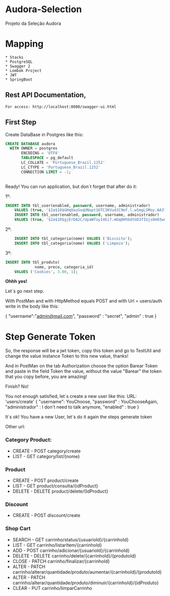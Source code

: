# Audora-Selection
Projeto da Seleção Audora

# Mapping
    * Stacks
    * PostgreSQL
    * Swagger 2
    * Lombok Project
    * JWT
    * SpringBoot 

    
## Rest API Documentation, 
    For access: http://localhost:8080/swagger-ui.html

## First Step
Create DataBase in Postgres like this:

```sql
CREATE DATABASE audora
  WITH OWNER = postgres
       ENCODING = 'UTF8'
       TABLESPACE = pg_default
       LC_COLLATE = 'Portuguese_Brazil.1252'
       LC_CTYPE = 'Portuguese_Brazil.1252'
       CONNECTION LIMIT = -1;
       
```

Ready! You can run application, but don´t forget that after do it:

1º: 
```sql
INSERT INTO tbl_user(enabled, password, username, administrador)
    VALUES (true, '$2a$10$GHqUauSoqUNupt16TC3KVudJC9mf.l.wSmgLSMoy.AA37qPMWO7CS', 'client@mail.com', false);
    INSERT INTO tbl_user(enabled, password, username, administrador)
    VALUES (true, '$2a$10$gjErDA2C/UpaWfoyI4Ei7.mDq8HhbdtGD3fIGjsOm03wnAO1rmyea', 'admin@mail.com', true);
```

2º: 
```sql
    INSERT INTO tbl_categoria(nome) VALUES ('Biscoito');
    INSERT INTO tbl_categoria(nome) VALUES ('Limpeza');
```


3º: 
```sql 
INSERT INTO tbl_produto(
             nome, preco, categoria_id)
    VALUES ('Cookies', 3.00, 1);
```

**Ohhh yes!**

Let´s go next step.

With PostMan and with HttpMethod equals POST and with Url = users/auth write in the body like this:

{
    "username":"admin@mail.com",
    "password" : "secret",
    "admin" : true
}

# Step Generate Token

So, the response will be a jwt token, copy this token and go to TestUtil and change the value instance Token to this new value, thanks!

And in PostMan on the tab Authorization choose the option Barear Token and paste in the field Token the value, without the value "Barear" the token that you copy before, you are amazing!

Finish? No!

You not enough satisfied, let´s create a new user like this:
URL: 'users/create'
{
   "username": YouChoose,
    "password" : YouChooseAgain,
    "administrador" : I don't need to talk anymore,
    "enabled" : true
}

It´s ok! You have a new User, let´s do it again the steps generate token

Other url:

### Category Product:  
* CREATE - POST category/create
* LIST  - GET category/list/{nome}

### Product
* CREATE - POST   product/create
* LIST   - GET    product/consulta/{idProduct}
* DELETE - DELETE product/delete/{IdProduct}

### Discount
* CREATE - POST   discount/create

### Shop Cart
* SEARCH  - GET    carrinho/status/{usuarioId}/{carrinhoId}
* LIST    - GET    carrinho/listarItem/{carrinhoId}
* ADD     - POST   carrinho/adicionar/{usuarioId}/{carrinhoId}
* DELETE  - DELETE carrinho/delete/{carrinhoId}/{produtoId}
* CLOSE   - PATCH  carrinho/finalizar/{carrinhoId}
* ALTER   - PATCH  carrinho/alterar/quantidade/produto/aumentar/{carrinhoId}/{produtoId}
* ALTER   - PATCH  carrinho/alterar/quantidade/produto/diminuir/{carrinhoId}/{idProduto}
* CLEAR   - PUT    carrinho/limparCarrinho
